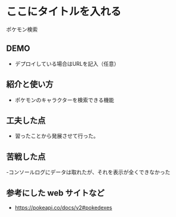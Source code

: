 # ここにタイトルを入れる
ポケモン検索

## DEMO

  - デプロイしている場合はURLを記入（任意）

## 紹介と使い方

  - ポケモンのキャラクターを検索できる機能

## 工夫した点

  - 習ったことから発展させて行った。

## 苦戦した点

  -コンソールログにデータは取れたが、それを表示が全くできなかった

## 参考にした web サイトなど

  - https://pokeapi.co/docs/v2#pokedexes